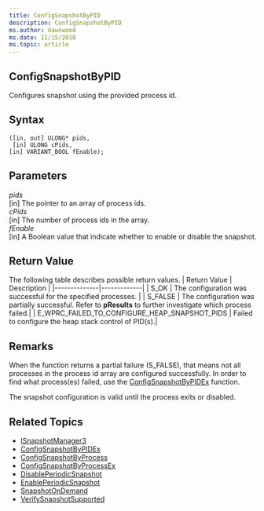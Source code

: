 ```yaml
---
title: ConfigSnapshotByPID 
description: ConfigSnapshotByPID
ms.author: dawnwood
ms.date: 11/15/2018
ms.topic: article
---
```


## ConfigSnapshotByPID
Configures snapshot using the provided process id. 

## Syntax

```HRESULT ConfigSnapshotByPID
([in, out] ULONG* pids,
 [in] ULONG cPids,
[in] VARIANT_BOOL fEnable);
```

## Parameters

*pids* <br/>
[in] The pointer to an array of process ids. <br/>
*cPids* <br/>
[in] The number of process ids in the array. <br/>
*fEnable* <br/>
[in] A Boolean value that indicate whether to enable or disable the snapshot.


## Return Value
The following table describes possible return values.
| Return Value | Description |
|--------------|-------------|
| S_OK	| The configuration was successful for the specified processes. |
| S_FALSE | The configuration was partially successful. Refer to **pResults** to further investigate which process failed.|
| E_WPRC_FAILED_TO_CONFIGURE_HEAP_SNAPSHOT_PIDS	 | Failed to configure the heap stack control of PID(s).|


## Remarks

When the function returns a partial failure (S_FALSE), that means not all processes in the process id array are configured successfully. In order to find what process(es) failed, use the [ConfigSnapshotByPIDEx](configsnapshotbypidex.md) function.

The snapshot configuration is valid until the process exits or disabled.

## Related Topics

* [ISnapshotManager3](isnapshotmanager3.md)
* [ConfigSnapshotByPIDEx](configsnapshotbypidex.md)
* [ConfigSnapshotByProcess](configsnapshotbyprocess.md)
* [ConfigSnapshotByProcessEx](configsnapshotbyprocessex.md)
* [DisablePeriodicSnapshot](disableperiodicsnapshot.md)
* [EnablePeriodicSnapshot](enableperiodicsnapshot.md)
* [SnapshotOnDemand](snapshotondemand.md)
* [VerifySnapshotSupported](verifysnapshotsupported.md)